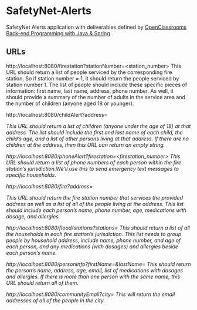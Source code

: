 # SafetyNet-Alerts
SafetyNet Alerts application with deliverables defined by [OpenClassrooms Back-end Programming with Java &amp; Spring](https://openclassrooms.com/en/paths/248-back-end-programming-with-java-spring)

## URLs
http://localhost:8080/firestation?stationNumber=<station_number>
This URL should return a list of people serviced by the corresponding fire station. So if station number = 1,
it should return the people serviced by station number 1. The list of people should include these specific
pieces of information: first name, last name, address, phone number. As well, it should provide a
summary of the number of adults in the service area and the number of children (anyone aged 18 or
younger).

http://localhost:8080/childAlert?address=<address>
This URL should return a list of children (anyone under the age of 18) at that address. The list should
include the first and last name of each child, the child’s age, and a list of other persons living at that
address. If there are no children at the address, then this URL can return an empty string.

http://localhost:8080/phoneAlert?firestation=<firestation_number>
This URL should return a list of phone numbers of each person within the fire station’s jurisdiction.We’ll
use this to send emergency text messages to specific households.

http://localhost:8080/fire?address=<address>
This URL should return the fire station number that services the provided address as well as a list of all of
the people living at the address. This list should include each person’s name, phone number, age,
medications with dosage, and allergies.

http://localhost:8080/flood/stations?stations=<a list of station_numbers>
This should return a list of all the households in each fire station’s jurisdiction. This list needs to group
people by household address, include name, phone number, and age of each person, and any
medications (with dosages) and allergies beside each person’s name.

http://localhost:8080/personInfo?firstName=<firstName>&lastName=<lastName>
This should return the person’s name, address, age, email, list of medications with dosages and allergies.
If there is more than one person with the same name, this URL should return all of them.

http://localhost:8080/communityEmail?city=<city>
This will return the email addresses of all of the people in the city.
